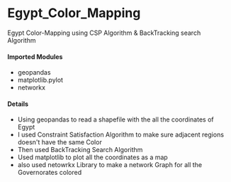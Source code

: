 # Egypt_Color_Mapping
Egypt Color-Mapping using CSP Algorithm &amp; BackTracking search Algorithm 

#### Imported Modules 
- geopandas 
- matplotlib.pylot
- networkx
#### Details
- Using geopandas to read a shapefile with the all the coordinates of Egypt 
- I used Constraint Satisfaction Algorithm to make sure adjacent regions doesn't have the same Color 
- Then used BackTracking Search Algorithm 
- Used matplotlib to plot all the coordinates as a map 
- also used netowrkx Library to make a network Graph for all the Governorates colored 
